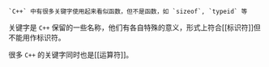 ```ad-warning
`C++` 中有很多关键字使用起来看似函数，但不是函数，如 `sizeof`, `typeid` 等
```

关键字是 `C++` 保留的一些名称，他们有各自特殊的意义，形式上符合[[标识符]]但不能用作标识符。

很多 `C++` 的关键字同时也是[[运算符]]。